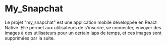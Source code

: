 # My_Snapchat
Le projet "my_snapchat" est une application mobile développée en React Native. Elle permet aux utilisateurs de s'inscrire, se connecter, envoyer des images à des utilisateurs pour un certain laps de temps, et ces images sont supprimées par la suite.
